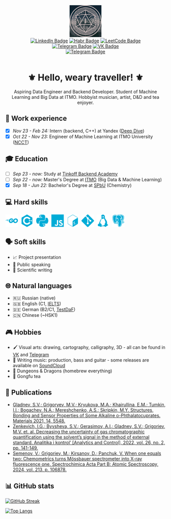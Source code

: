 <div id="header" align="center">
<img src="./static/avatar.png" width="100"/>
</div>

<div id="badges"  align="center">
<a href="https://www.linkedin.com/in/mikhail-grigoryev-dormant512"><img src="https://img.shields.io/badge/LinkedIn-gray?style=for-the-badge&logo=linkedin&logoColor=white" alt="LinkedIn Badge"/></a>
<a href="https://habr.com/ru/users/Dormant512/"><img src="https://img.shields.io/badge/Habr-gray?style=for-the-badge&logo=habr&logoColor=white" alt="Habr Badge"/></a>
<a href="https://leetcode.com/Dormant512/"><img src="https://img.shields.io/badge/LeetCode-gray?style=for-the-badge&logo=leetcode&logoColor=white" alt="LeetCode Badge"/></a>
</div>

<div id="badges"  align="center">
<a href="https://t.me/dormant512"><img src="https://img.shields.io/badge/Telegram-gray?style=for-the-badge&logo=telegram&logoColor=white" alt="Telegram Badge"/></a>
<a href="https://vk.com/dormant_art"><img src="https://img.shields.io/badge/VKontakte-gray?style=for-the-badge&logo=vk&logoColor=white" alt="VK Badge"/></a>
</div>

<div id="badges"  align="center">
<a href="mailto:d0rm4nt.4rt@gmail.com"><img src="https://img.shields.io/badge/Gmail-gray?style=for-the-badge&logo=gmail&logoColor=white" alt="Telegram Badge"/></a>
</div>

<img src="https://komarev.com/ghpvc/?username=Dormant512&style=flat-square&color=gray" alt=""/>

<h1 align="center">
⚜️ Hello, weary traveller! ⚜️
</h1>

<div align="center">Aspiring Data Engineer and Backend Developer. Student of Machine Learning and Big Data at ITMO. Hobbyist musician, artist, D&D and tea enjoyer.</div>

## :briefcase: Work experience

- [x] *Nov 23 - Feb 24:* Intern (backend, C++) at Yandex ([Deep Dive](https://yandex.ru/yaintern/deep_dive))
- [x] *Oct 22 - Nov 23:* Engineer of Machine Learning at ITMO University ([NCCT](https://en.itmo.ru/en/department/480/National_Center_for_Cognitive_Technologies.htm))

## :mortar_board: Education

- [ ] *Sep 23 - now:* Study at [Tinkoff Backend Academy](https://fintech.tinkoff.ru/academy/backend/)
- [ ] *Sep 22 - now:* Master's Degree at [ITMO](https://en.itmo.ru/) (Big Data & Machine Learning)
- [x] *Sep 18 - Jun 22:* Bachelor's Degree at [SPbU](https://spbu.ru/) (Chemistry)

## :computer: Hard skills

<div>
<img src="./static/go.svg" title="Go" alt="Go" width="40" height="40"/>&nbsp;
<img src="./static/cpp.svg" title="C++" alt="C++" width="40" height="40"/>&nbsp;
<img src="./static/py.svg" title="Python" alt="Python" width="40" height="40"/>&nbsp;
<img src="./static/js.svg" title="JavaScript" alt="JavaScript" width="40" height="40"/>&nbsp;
<img src="./static/bash.svg" title="Bash" alt="Bash" width="40" height="40"/>&nbsp;
<img src="./static/git.svg" title="Git" alt="Git" width="40" height="40"/>&nbsp;
<img src="./static/linux.svg" title="Linux" alt="Linux" width="40" height="40"/>&nbsp;
<img src="./static/psql.svg" title="PostgreSQL" alt="PostgreSQL" width="40" height="40"/>&nbsp;
</div>

<!-- 00acd7ff -->

## :speaking_head: Soft skills

- :chart_with_upwards_trend: Project presentation
- :microphone: Public speaking
- :pencil: Scientific writing

## :globe_with_meridians: Natural languages

- :ru: Russian (native)
- :uk: English (C1, [IELTS](https://drive.google.com/file/d/1h1CtJ94Yk2MFjWrm8z4qKwNl8ByBuqkJ/view?usp=sharing))
- :de: German (B2/C1, [TestDaF](https://drive.google.com/file/d/1v0tc5AU1laLYTVCUiT1MKzjp7nLxUjmr/view?usp=sharing))
- :cn: Chinese (~HSK1)

## :video_game: Hobbies

- :paintbrush: Visual arts: drawing, cartography, calligraphy, 3D - all can be found in [VK](https://vk.com/bunquhchaerneel) and [Telegram](https://t.me/bankachernil)
- :guitar: Writing music: production, bass and guitar - some releases are available on [SoundCloud](https://soundcloud.com/dormant-art)
- :game_die: Dungeons & Dragons (homebrew everything)
- :tea: Gongfu tea

## :microscope: Publications

- [Gladnev, S.V.; Grigoryev, M.V.; Kryukova, M.A.; Khairullina, E.M.; Tumkin, I.I.; Bogachev, N.A.; Mereshchenko, A.S.; Skripkin, M.Y. Structures, Bonding and Sensor Properties of Some Alkaline o-Phthalatocuprates. Materials 2021, 14, 5548.](https://doi.org/10.3390/ma14195548)
- [Zenkevich, I.G.; Byvsheva, S.V.; Gerasimov, A.I.; Gladnev, S.V.; Grigoriev, M.V. et. al. Decreasing the uncertainty of gas chromatographic quantification using the solvent’s signal in the method of external standard. Analitika i kontrol’ [Analytics and Control], 2022, vol. 26, no. 2, pp. 141-149.](http://dx.doi.org/10.15826/analitika.2022.26.2.005)
- [Semenov, V.; Grigoriev, M.; Kirsanov, D.; Panchuk, V. When one equals two: Chemometrics turns Mössbauer spectrometer into X-ray fluorescence one. Spectrochimica Acta Part B: Atomic Spectroscopy, 2024, vol. 213, p. 106878.](https://doi.org/10.1016/j.sab.2024.106878)

## :bar_chart: GitHub stats

[![GitHub Streak](http://github-readme-streak-stats.herokuapp.com?user=Dormant512&theme=dark&background=000000)](https://git.io/streak-stats)

[![Top Langs](https://github-readme-stats.vercel.app/api/top-langs/?username=Dormant512&hide=jupyter%20notebook,tex,postscript,vim%20script,html,css&layout=compact&theme=vision-friendly-dark)](https://github.com/anuraghazra/github-readme-stats)

